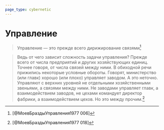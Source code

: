 ```yaml
---
page_type: cybernetic
---
```

# Управление


> Управление — это прежде всего дирижирование связями[^1]

[^1]:  [@МоевБраздыУправления1977 006]

> Ведь от чего зависит сложность задачи управления? Прежде всего от числа предприятий и других хозяйствующих единиц. Точнее говоря, от числа связей между ними. В обиходной речи прижились некоторые условные обороты. Говорят, министерство (или главк) хорошо (или плохо) управляет заводом. А это неточно. Управляют с верхних уровней не отдельными хозяйственными звеньями, а связями между ними. Не заводами управляет главк, а взаимодействием заводов, не цехами командует директор фабрики, а взаимодействием цехов. Но это между прочим.[^2]

[^2]:  [@МоевБраздыУправления1977 018]

